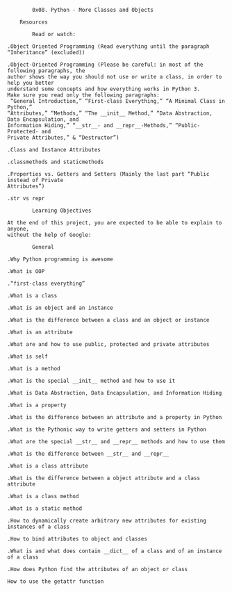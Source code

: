  			0x08. Python - More Classes and Objects

		Resources

			Read or watch:

	.Object Oriented Programming (Read everything until the paragraph “Inheritance” (excluded))

	.Object-Oriented Programming (Please be careful: in most of the following paragraphs, the 
	author shows the way you should not use or write a class, in order to help you better 
	understand some concepts and how everything works in Python 3. 
	Make sure you read only the following paragraphs:
	 “General Introduction,” “First-class Everything,” “A Minimal Class in Python,” 
	“Attributes,” “Methods,” “The __init__ Method,” “Data Abstraction, Data Encapsulation, and 
	Information Hiding,” “__str__- and __repr__-Methods,” “Public- Protected- and 
	Private Attributes,” & “Destructor”)

	.Class and Instance Attributes

	.classmethods and staticmethods

	.Properties vs. Getters and Setters (Mainly the last part “Public instead of Private 
	Attributes”)

	.str vs repr

			Learning Objectives

	At the end of this project, you are expected to be able to explain to anyone, 
	without the help of Google:

			General

	.Why Python programming is awesome

	.What is OOP

	.“first-class everything”

	.What is a class

	.What is an object and an instance

	.What is the difference between a class and an object or instance

	.What is an attribute

	.What are and how to use public, protected and private attributes

	.What is self

	.What is a method

	.What is the special __init__ method and how to use it

	.What is Data Abstraction, Data Encapsulation, and Information Hiding

	.What is a property

	.What is the difference between an attribute and a property in Python

	.What is the Pythonic way to write getters and setters in Python

	.What are the special __str__ and __repr__ methods and how to use them

	.What is the difference between __str__ and __repr__

	.What is a class attribute

	.What is the difference between a object attribute and a class attribute

	.What is a class method

	.What is a static method

	.How to dynamically create arbitrary new attributes for existing instances of a class

	.How to bind attributes to object and classes

	.What is and what does contain __dict__ of a class and of an instance of a class

	.How does Python find the attributes of an object or class

	How to use the getattr function
